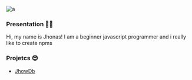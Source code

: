    ![a](https://th.bing.com/th/id/OIP.YlCGczptR-x_mAraKGTnZwHaEK?w=326&h=183&c=7&r=0&o=5&pid=1.7)

### Presentation 🐱‍🚀
Hi, my name is Jhonas! I am a beginner javascript programmer and i really like to create npms

### Projetcs 😎
 - [JhowDb](https://www.npmjs.com/package/jhowdb)

